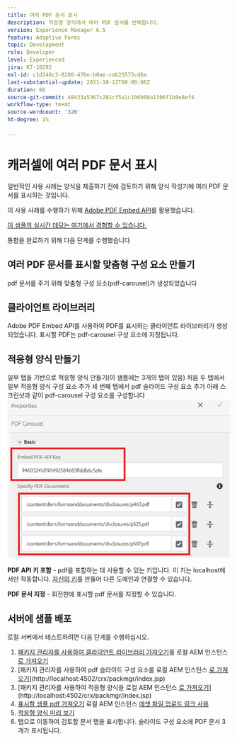 ```yaml
---
title: 여러 PDF 문서 표시
description: 적응형 양식에서 여러 PDF 문서를 반복합니다.
version: Experience Manager 6.5
feature: Adaptive Forms
topic: Development
role: Developer
level: Experienced
jira: KT-10292
exl-id: c1d248c3-8208-476e-b0ae-cab25575cd6a
last-substantial-update: 2021-10-12T00:00:00Z
duration: 66
source-git-commit: 48433a5367c281cf5a1c106b08a1306f1b0e8ef4
workflow-type: tm+mt
source-wordcount: '320'
ht-degree: 1%

---
```


# 캐러셀에 여러 PDF 문서 표시

일반적인 사용 사례는 양식을 제출하기 전에 검토하기 위해 양식 작성기에 여러 PDF 문서를 표시하는 것입니다.

이 사용 사례를 수행하기 위해 [Adobe PDF Embed API](https://www.adobe.io/apis/documentcloud/dcsdk/pdf-embed.html)를 활용했습니다.

[이 샘플의 실시간 데모는 여기에서 경험할 수 있습니다.](https://forms.enablementadobe.com/content/dam/formsanddocuments/wefinancecreditcard/jcr:content?wcmmode=disabled)

통합을 완료하기 위해 다음 단계를 수행했습니다

## 여러 PDF 문서를 표시할 맞춤형 구성 요소 만들기

pdf 문서를 주기 위해 맞춤형 구성 요소(pdf-carousel)가 생성되었습니다

## 클라이언트 라이브러리

Adobe PDF Embed API를 사용하여 PDF를 표시하는 클라이언트 라이브러리가 생성되었습니다. 표시할 PDF는 pdf-carousel 구성 요소에 지정됩니다.

## 적응형 양식 만들기

일부 탭을 기반으로 적응형 양식 만들기(이 샘플에는 3개의 탭이 있음)
처음 두 탭에서 일부 적응형 양식 구성 요소 추가
세 번째 탭에서 pdf 슬라이드 구성 요소 추가
아래 스크린샷과 같이 pdf-carousel 구성 요소를 구성합니다
![pdf-carousel](assets/pdf-carousel-af-component.png)

**PDF API 키 포함** - pdf를 포함하는 데 사용할 수 있는 키입니다. 이 키는 localhost에서만 작동합니다. [자신의 키](https://www.adobe.io/apis/documentcloud/dcsdk/pdf-embed.html)를 만들어 다른 도메인과 연결할 수 있습니다.

**PDF 문서 지정** - 회전판에 표시할 pdf 문서를 지정할 수 있습니다.


## 서버에 샘플 배포

로컬 서버에서 테스트하려면 다음 단계를 수행하십시오.

1. [패키지 관리자를 사용하여 클라이언트 라이브러리 가져오기](assets/pdf-carousel-client-lib.zip)를 로컬 AEM 인스턴스 [로 가져오기](http://localhost:4502/crx/packmgr/index.jsp)
1. [패키지 관리자를 사용하여 pdf 슬라이드 구성 요소를 로컬 AEM 인스턴스 [로 가져오기](assets/pdf-carousel-component.zip)](http://localhost:4502/crx/packmgr/index.jsp)
1. [패키지 관리자를 사용하여 적응형 양식을 로컬 AEM 인스턴스 [로 가져오기](assets/adaptive-form-pdf-carousel.zip)](http://localhost:4502/crx/packmgr/index.jsp)
1. [표시할 샘플 pdf 가져오기](assets/pdf-carousel-sample-documents.zip) 로컬 AEM 인스턴스 [에셋 파일 업로드 링크 사용](http://localhost:4502/assets.html/content/dam)
1. [적응형 양식 미리 보기](http://localhost:4502/content/dam/formsanddocuments/wefinancecreditcard/jcr:content?wcmmode=disabled)
1. 탭으로 이동하여 검토할 문서 탭을 표시합니다. 슬라이드 구성 요소에 PDF 문서 3개가 표시됩니다.
